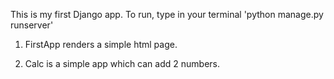 This is my first Django app.
To run, type in your terminal 'python manage.py runserver'

1. FirstApp renders a simple html page.

2. Calc is a simple app which can add 2 numbers.